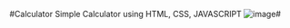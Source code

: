#Calculator
Simple Calculator using HTML, CSS, JAVASCRIPT 
![image](https://github.com/rachana-sahu/Calculator/assets/115967746/3fedb4b8-6789-4298-b4be-cb6ac640d291)# 
